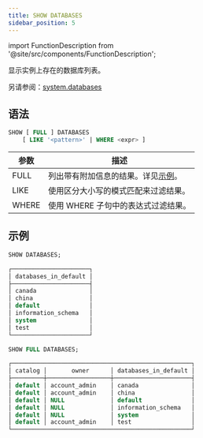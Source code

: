 ```yaml
---
title: SHOW DATABASES
sidebar_position: 5
---
```

import FunctionDescription from '@site/src/components/FunctionDescription';

<FunctionDescription description="引入或更新于：v1.2.290"/>

显示实例上存在的数据库列表。

另请参阅：[system.databases](../../../00-sql-reference/20-system-tables/system-databases.md)

## 语法

```sql
SHOW [ FULL ] DATABASES 
    [ LIKE '<pattern>' | WHERE <expr> ]
```

| 参数    | 描述                                                                                                                 |
|---------|---------------------------------------------------------------------------------------------------------------------|
| FULL    | 列出带有附加信息的结果。详见[示例](#examples)。                                                                     |
| LIKE    | 使用区分大小写的模式匹配来过滤结果。                                                                                 |
| WHERE   | 使用 WHERE 子句中的表达式过滤结果。                                                                                  |

## 示例

```sql
SHOW DATABASES;

┌──────────────────────┐
│ databases_in_default │
├──────────────────────┤
│ canada               │
│ china                │
│ default              │
│ information_schema   │
│ system               │
│ test                 │
└──────────────────────┘

SHOW FULL DATABASES;

┌───────────────────────────────────────────────────┐
│ catalog │       owner      │ databases_in_default │
├─────────┼──────────────────┼──────────────────────┤
│ default │ account_admin    │ canada               │
│ default │ account_admin    │ china                │
│ default │ NULL             │ default              │
│ default │ NULL             │ information_schema   │
│ default │ NULL             │ system               │
│ default │ account_admin    │ test                 │
└───────────────────────────────────────────────────┘
```